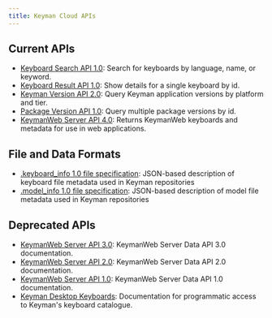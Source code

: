 ```yaml
---
title: Keyman Cloud APIs
---
```


## Current APIs

* [Keyboard Search API 1.0](search/1.0): Search for keyboards by language, name, or keyword.
* [Keyboard Result API 1.0](keyboard/1.0): Show details for a single keyboard by id.
* [Keyman Version API 2.0](version/2.0): Query Keyman application versions by platform and tier.
* [Package Version API 1.0](package-version/1.0): Query multiple package versions by id.
* [KeymanWeb Server API 4.0](4.0/): Returns KeymanWeb keyboards and metadata for use in web applications.

## File and Data Formats

* [.keyboard_info 1.0 file specification](keyboard_info/1.0): JSON-based description of
  keyboard file metadata used in Keyman repositories
* [.model_info 1.0 file specification](model_info/1.0): JSON-based description of model
  file metadata used in Keyman repositories

## Deprecated APIs

* [KeymanWeb Server API 3.0](3.0/): KeymanWeb Server Data API 3.0 documentation.
* [KeymanWeb Server API 2.0](2.0/): KeymanWeb Server Data API 2.0 documentation.
* [KeymanWeb Server API 1.0](1.0/webapi): KeymanWeb Server Data API 1.0 documentation.
* [Keyman Desktop Keyboards](https://blog.keyman.com/2012/06/programmatic-access-to-tavultesofts-keyboard-catalogue/):
  Documentation for programmatic access to Keyman's keyboard catalogue.
